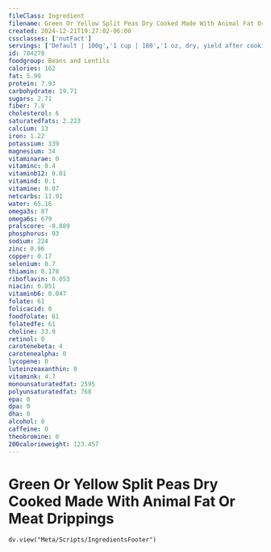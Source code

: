 ```yaml
---
fileClass: Ingredient
filename: Green Or Yellow Split Peas Dry Cooked Made With Animal Fat Or Meat Drippings
created: 2024-12-21T19:27:02-06:00
cssclasses: ['nutFact']
servings: ['Default | 100g','1 cup | 180','1 oz, dry, yield after cooking | 70']
id: 784278
foodgroup: Beans and Lentils
calories: 162
fat: 5.99
protein: 7.93
carbohydrate: 19.71
sugars: 2.71
fiber: 7.8
cholesterol: 6
saturatedfats: 2.223
calcium: 13
iron: 1.22
potassium: 339
magnesium: 34
vitaminarae: 0
vitaminc: 0.4
vitaminb12: 0.01
vitamind: 0.1
vitamine: 0.07
netcarbs: 11.91
water: 65.16
omega3s: 87
omega6s: 679
pralscore: -0.889
phosphorus: 93
sodium: 224
zinc: 0.96
copper: 0.17
selenium: 0.7
thiamin: 0.178
riboflavin: 0.053
niacin: 0.851
vitaminb6: 0.047
folate: 61
folicacid: 0
foodfolate: 61
folatedfe: 61
choline: 33.9
retinol: 0
carotenebeta: 4
carotenealpha: 0
lycopene: 0
luteinzeaxanthin: 0
vitamink: 4.7
monounsaturatedfat: 2595
polyunsaturatedfat: 768
epa: 0
dpa: 0
dha: 0
alcohol: 0
caffeine: 0
theobromine: 0
200calorieweight: 123.457
---
```


# Green Or Yellow Split Peas Dry Cooked Made With Animal Fat Or Meat Drippings

```dataviewjs
dv.view("Meta/Scripts/IngredientsFooter")
```